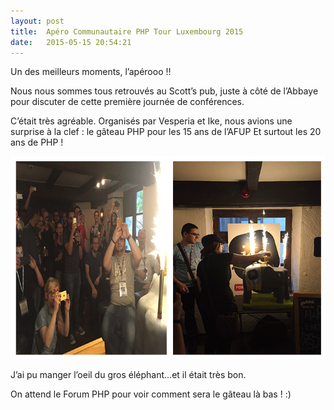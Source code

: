 ```yaml
---
layout: post
title:  Apéro Communautaire PHP Tour Luxembourg 2015
date:   2015-05-15 20:54:21
---
```


Un des meilleurs moments, l’apérooo !!

Nous nous sommes tous retrouvés au Scott’s pub, juste à côté de l’Abbaye pour discuter de cette première journée de conférences.

C’était très agréable. Organisés par Vesperia et Ike, nous avions une surprise à la clef : le gâteau PHP pour les 15 ans de l’AFUP Et surtout les 20 ans de PHP !

![anniv-php](/assets/2015/06/anniv-php.png)

J’ai pu manger l’oeil du gros éléphant…et il était très bon.

On attend le Forum PHP pour voir comment sera le gâteau là bas ! :)